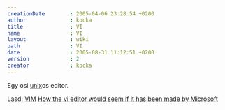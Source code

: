 ```yaml
---
creationDate        : 2005-04-06 23:28:54 +0200 
author              : kocka 
title               : VI 
name                : VI 
layout              : wiki 
path                : VI 
date                : 2005-08-31 11:12:51 +0200 
version             : 2 
creator             : kocka 
---
```

Egy osi [unix](unix.html)os editor.

Lasd: [VIM](VIM.html) [How the vi editor would seem if it has been made by Microsoft](http://blogs.sun.com/roller/page/marigan?entry=how_the_vi_editor_would)
